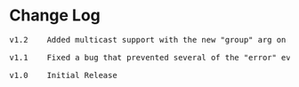 # Change Log
<pre>
v1.2	Added multicast support with the new "group" arg on socket methods.

v1.1	Fixed a bug that prevented several of the "error" events from firing. [MOD-533]

v1.0    Initial Release
